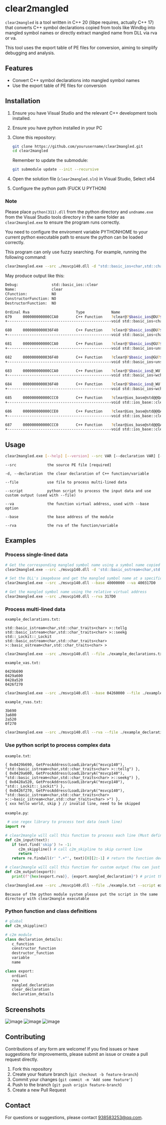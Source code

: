 # clear2mangled

`clear2mangled` is a tool written in C++ 20 (libpe requires, actually C++ 17) that converts C++ symbol declarations copied from tools like Windbg into mangled symbol names or directly extract mangled name from DLL via rva or va. 

This tool uses the export table of PE files for conversion, aiming to simplify debugging and analysis.

## Features

- Convert C++ symbol declarations into mangled symbol names
- Use the export table of PE files for conversion

## Installation

1. Ensure you have Visual Studio and the relevant C++ development tools installed.
2. Ensure you have python installed in your PC
3. Clone this repository:

   ```bash
   git clone https://github.com/yourusername/clear2mangled.git
   cd clear2mangled
   ```

   Remember to update the submodule:

   ```bash
   git submodule update --init --recursive
   ```

4. Open the solution file (`clear2mangled.sln`) in Visual Studio, Select x64
5. Configure the python path (FUCK U PYTHON)

### Note

Please place `python(311).dll` from the python directory and `undname.exe` from the Visual Studio tools directory in the same folder as `clear2mangled.exe` to ensure the program runs correctly.

You need to configure the enviroment variable PYTHONHOME to your current python executable path to ensure the python can be loaded correctly.

This program can only use fuzzy searching. For example, running the following command:

```bash
clear2mangled.exe --src ./msvcp140.dll -d "std::basic_ios<char,std::char_traits<char> >::clear"
```

May produce output like this:

```bash
Debug:               std::basic_ios::clear
Name:                clear
CFunction:           NO
ConstructorFunction: NO
DestructorFunction:  NO

Ordinal Rva                     Type            Name
679     000000000000CCA0        C++ Function    ?clear@?$basic_ios@DU?$char_traits@D@std@@@std@@QAEXH_N@Z
+-----------------------------------------------void std::basic_ios<char,std::char_traits<char>>::clear(int,bool)

680     0000000000036F40        C++ Function    ?clear@?$basic_ios@DU?$char_traits@D@std@@@std@@QAEXI@Z
+-----------------------------------------------void std::basic_ios<char,std::char_traits<char>>::clear(unsigned int)

681     000000000000CCA0        C++ Function    ?clear@?$basic_ios@GU?$char_traits@G@std@@@std@@QAEXH_N@Z
+-----------------------------------------------void std::basic_ios<unsigned short,std::char_traits<unsigned short>>::clear(int,bool)

682     0000000000036F40        C++ Function    ?clear@?$basic_ios@GU?$char_traits@G@std@@@std@@QAEXI@Z
+-----------------------------------------------void std::basic_ios<unsigned short,std::char_traits<unsigned short>>::clear(unsigned int)

683     000000000000CCA0        C++ Function    ?clear@?$basic_ios@_WU?$char_traits@_W@std@@@std@@QAEXH_N@Z
+-----------------------------------------------void std::basic_ios<wchar_t,std::char_traits<wchar_t>>::clear(int,bool)

684     0000000000036F40        C++ Function    ?clear@?$basic_ios@_WU?$char_traits@_W@std@@@std@@QAEXI@Z
+-----------------------------------------------void std::basic_ios<wchar_t,std::char_traits<wchar_t>>::clear(unsigned int)

685     000000000000CCC0        C++ Function    ?clear@ios_base@std@@QAEXH@Z
+-----------------------------------------------void std::ios_base::clear(int)

686     000000000000CCE0        C++ Function    ?clear@ios_base@std@@QAEXH_N@Z
+-----------------------------------------------void std::ios_base::clear(int,bool)

687     000000000000CCC0        C++ Function    ?clear@ios_base@std@@QAEXI@Z
+-----------------------------------------------void std::ios_base::clear(unsigned int)
```

## Usage

```bash
clear2mangled.exe [--help] [--version] --src VAR [--declaration VAR] [--file VAR] [--script VAR] [--va VAR] [--base VAR] [--rva VAR]
```

  `--src              the source PE file [required]`
  
  `-d, --declaration  the clear declaration of C++ function/variable`

  `--file             use file to process multi-lined data`
  
  `--script           python script to process the input data and use custom output (used with --file)`
  
  `--va               the function virtual address, used with --base option`
  
  `--base             the base address of the module`
  
  `--rva              the rva of the function/variable`
  
## Examples

### Process single-lined data
```bash
# Get the corresponding mangled symbol name using a symbol name copied from Windbg
clear2mangled.exe --src ./msvcp140.dll -d 'std::basic_ostream<char,std::char_traits<char> >::basic_ostream<char,std::char_traits<char> >'

# Set the DLL's imagebase and get the mangled symbol name at a specific address
clear2mangled.exe --src ./msvcp140.dll --base 40000000 --va 400317D0

# Get the mangled symbol name using the relative virtual address
clear2mangled.exe --src ./msvcp140.dll --rva 317D0 
```

### Process multi-lined data
`example_declarations.txt:`
```
std::basic_istream<char,std::char_traits<char> >::tellg
std::basic_istream<char,std::char_traits<char> >::seekg
std::_Lockit::_Lockit
std::basic_ostream<char,std::char_traits<char> >::basic_ostream<char,std::char_traits<char> >
```
```bash
clear2mangled.exe --src ./msvcp140.dll --file ./example_declarations.txt
```

`example_vas.txt:`
```
0429b690
0429a600
0428a520
0426f270
```
```bash
clear2mangled.exe --src ./msvcp140.dll --base 04260000 --file ./example_declarations.txt
```

`example_rvas.txt:`
```
3b690
3a600
2a520
0f270
```
```bash
clear2mangled.exe --src ./msvcp140.dll --rva --file ./example_declarations.txt
```

### Use python script to process complex data
`example.txt`:
```
{ 0x0429b690, GetProcAddress(LoadLibraryA("msvcp140"), "std::basic_istream<char,std::char_traits<char> >::tellg") },
{ 0x0429a600, GetProcAddress(LoadLibraryA("msvcp140"), "std::basic_istream<char,std::char_traits<char> >::seekg") },
{ 0x0428a520, GetProcAddress(LoadLibraryA("msvcp140"), "std::_Lockit::_Lockit") },
{ 0x0426f270, GetProcAddress(LoadLibraryA("msvcp140"), "std::basic_istream<char,std::char_traits<char> >::~basic_istream<char,std::char_traits<char> >") },
{ xxx hello world, skip } // invalid line, need to be skipped
```

`example.py`:
```python
 # use regex library to process text data (each line)
import re

# clear2mangle will call this function to process each line (Must defined if --script option is enabled)
def c2m_input(text):
   if text.find('skip') != -1:
      c2m_skippline() # call c2m_skipline to skip current line
      return ''
   return re.findall(r' ".+"', text)[0][2:-1] # return the function declaration ( please use --base option)

# clear2mangle will call this function for custom output (You can just don't define this function to use the default output)
def c2m_output(export):
   print(f"{hex(export.rva)}, {export.mangled_declaration}") # print the rva and the mangled declaration
```

```bash
clear2mangled.exe --src ./msvcp140.dll --file ./example.txt --script example
```

`Because of the python module system please put the script in the same directory with clear2mangle executable`

### Python function and class definitions
```python
# global
def c2m_skippline()

# c2m module
class declaration_details:
   c_function
   constructor_function
   destructor_function
   variable
   name

class export:
   ordianl
   rva
   mangled_declaration
   clear_declaration
   declaration_details
```

## Screenshots
![image](https://github.com/user-attachments/assets/5eb794c8-5ac4-41f3-b48f-56035b7c419b)
![image](https://github.com/user-attachments/assets/66bcab8f-1689-448c-824c-dcc28a094554)
![image](https://github.com/user-attachments/assets/e399d5e3-713c-4eea-81d8-fcb2b70878ab)

## Contributing

Contributions of any form are welcome! If you find issues or have suggestions for improvements, please submit an issue or create a pull request directly.

1. Fork this repository
2. Create your feature branch (`git checkout -b feature-branch`)
3. Commit your changes (`git commit -m 'Add some feature'`)
4. Push to the branch (`git push origin feature-branch`)
5. Create a new Pull Request

## Contact

For questions or suggestions, please contact [938583253@qq.com](mailto:938583253@qq.com).

